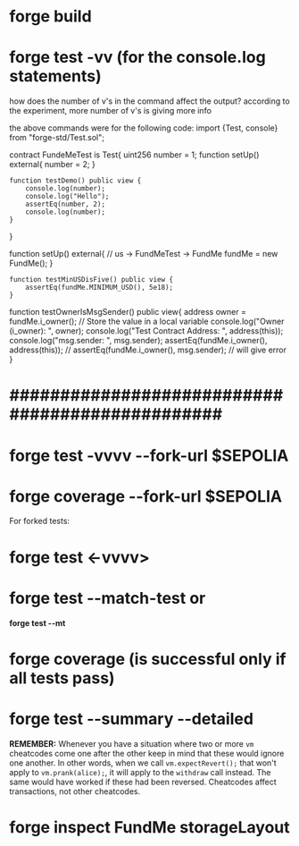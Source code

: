 # forge build
# forge test -vv (for the console.log statements)  
how does the number of v's in the command affect the output?
according to the experiment, more number of v's is giving more info

the above commands were for the following code:
import {Test, console} from "forge-std/Test.sol";

contract FundeMeTest is Test{
    uint256 number = 1;
    function setUp() external{
        number = 2;
    }
    
    function testDemo() public view {
        console.log(number);
        console.log("Hello");
        assertEq(number, 2);
        console.log(number);
    }
}

function setUp() external{
        // us -> FundMeTest -> FundMe
        fundMe = new FundMe();
    }
    
    function testMinUSDisFive() public view {
        assertEq(fundMe.MINIMUM_USD(), 5e18);
    }

function testOwnerIsMsgSender() public view{
        address owner = fundMe.i_owner();  // Store the value in a local variable
        console.log("Owner (i_owner): ", owner);
        console.log("Test Contract Address: ", address(this));
        console.log("msg.sender: ", msg.sender);
        assertEq(fundMe.i_owner(), address(this));
        // assertEq(fundMe.i_owner(), msg.sender);  // will give error
    }

# ################################################ #

# forge test -vvvv --fork-url $SEPOLIA
# forge coverage --fork-url $SEPOLIA

For forked tests:
# forge test <-vvvv>
# forge test --match-test <test function name> or 
**forge test --mt <test function name>**
# forge coverage (is successful only if all tests pass) 
# forge test --summary --detailed

**REMEMBER:** Whenever you have a situation where two or more `vm` cheatcodes come one after the other keep in mind that these would ignore one another. In other words, when we call `vm.expectRevert();` that won't apply to `vm.prank(alice);`, it will apply to the `withdraw` call instead. The same would have worked if these had been reversed. Cheatcodes affect transactions, not other cheatcodes.

# forge inspect FundMe storageLayout

